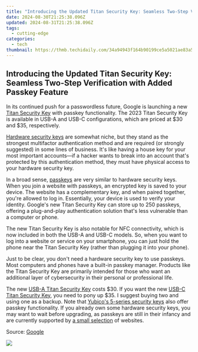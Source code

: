 ```yaml
---
title: "Introducing the Updated Titan Security Key: Seamless Two-Step Verification with Added Passkey Feature"
date: 2024-08-30T21:25:38.096Z
updated: 2024-08-31T21:25:38.096Z
tags:
  - cutting-edge
categories:
  - tech
thumbnail: https://thmb.techidaily.com/34a94943f164b90199ce5a5021ae83a50e184cfb3851095557656d94288c8df5.jpg
---
```


## Introducing the Updated Titan Security Key: Seamless Two-Step Verification with Added Passkey Feature

In its continued push for a passwordless future, Google is launching a new [Titan Security Key](https://store.google.com/config/titan%5Fsecurity%5Fkey?hl=en-US) with passkey functionality. The 2023 Titan Security Key is available in USB-A and USB-C configurations, which are priced at $30 and $35, respectively.

[Hardware security keys](https://fox-access.techidaily.com/2024-approved-top-photography-choices-for-sharpest-4k-reflections/) are somewhat niche, but they stand as the strongest multifactor authentication method and are required (or strongly suggested) in some lines of business. It's like having a house key for your most important accounts—if a hacker wants to break into an account that's protected by this authentication method, they must have physical access to your hardware security key.

 In a broad sense, [passkeys](https://location-social.techidaily.com/how-to-change-your-apple-iphone-12-pro-max-location-on-life360-without-anyone-knowing-drfone-by-drfone-virtual-ios/) are very similar to hardware security keys. When you join a website with passkeys, an encrypted key is saved to your device. The website has a complementary key, and when paired together, you're allowed to log in. Essentially, your device is used to verify your identity. Google's new Titan Security Key can store up to 250 passkeys, offering a plug-and-play authentication solution that's less vulnerable than a computer or phone.

 The new Titan Security Key is also notable for NFC connectivity, which is now included in both the USB-A and USB-C models. So, when you want to log into a website or service on your smartphone, you can just hold the phone near the Titan Security Key (rather than plugging it into your phone).

 Just to be clear, you don't need a hardware security key to use passkeys. Most computers and phones have a built-in passkey manager. Products like the Titan Security Key are primarily intended for those who want an additional layer of cybersecurity in their personal or professional life.

 The new [USB-A Titan Security Key](https://store.google.com/config/titan%5Fsecurity%5Fkey?hl=en-US) costs $30\. If you want the new [USB-C Titan Security Key](https://store.google.com/config/titan%5Fsecurity%5Fkey?hl=en-US), you need to pony up $35\. I suggest buying two and using one as a backup. Note that [Yubico's 5-series security keys](https://screen-capture.techidaily.com/new-2024-approved-optimal-remote-voice-recorders/) also offer passkey functionality. If you already own some hardware security keys, you may want to wait before upgrading, as passkeys are still in their infancy and are currently supported by [a small selection](https://passkeys.directory) of websites.

 Source: [Google](https://blog.google/technology/safety-security/titan-security-key-google-store/)

<ins class="adsbygoogle"
     style="display:block"
     data-ad-format="autorelaxed"
     data-ad-client="ca-pub-7571918770474297"
     data-ad-slot="1223367746"></ins>



<ins class="adsbygoogle"
     style="display:block"
     data-ad-client="ca-pub-7571918770474297"
     data-ad-slot="8358498916"
     data-ad-format="auto"
     data-full-width-responsive="true"></ins>



<!-- affiliate ads begin -->
<a href="https://store.movavi.com/affiliate.php?ACCOUNT=MOVAVI&AFFILIATE=108875&PATH=https%3A%2F%2Fwww.movavi.com%3FAFFILIATE%3D108875%26RESOURCE%3DMovavi%2BVideo%2BConverter%2BBox"><img src="https://mcusercontent.com/0885a03ded3d480dca9287f12/images/8020c1dc-518e-3bdf-6e7b-e6d1bdf1597b.jpg" border="0"></a>
<!-- affiliate ads end -->